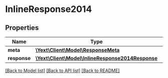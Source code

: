 # InlineResponse2014

## Properties
Name | Type | Description | Notes
------------ | ------------- | ------------- | -------------
**meta** | [**\Yext\Client\Model\ResponseMeta**](ResponseMeta.md) |  | [optional] 
**response** | [**\Yext\Client\Model\InlineResponse2014Response**](InlineResponse2014Response.md) |  | [optional] 

[[Back to Model list]](../README.md#documentation-for-models) [[Back to API list]](../README.md#documentation-for-api-endpoints) [[Back to README]](../README.md)


